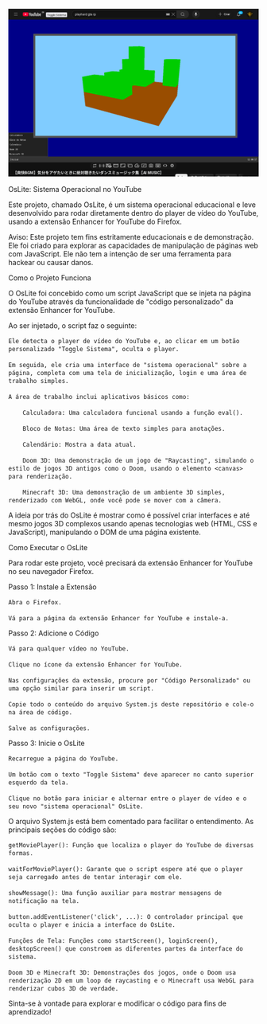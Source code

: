 ![OsLite](https://github.com/MagoDaRedstone/OsLite/blob/main/OsLite.png)

OsLite: Sistema Operacional no YouTube

Este projeto, chamado OsLite, é um sistema operacional educacional e leve desenvolvido para rodar diretamente dentro do player de vídeo do YouTube, usando a extensão Enhancer for YouTube do Firefox.

Aviso: Este projeto tem fins estritamente educacionais e de demonstração. Ele foi criado para explorar as capacidades de manipulação de páginas web com JavaScript. Ele não tem a intenção de ser uma ferramenta para hackear ou causar danos.

Como o Projeto Funciona

O OsLite foi concebido como um script JavaScript que se injeta na página do YouTube através da funcionalidade de "código personalizado" da extensão Enhancer for YouTube.

Ao ser injetado, o script faz o seguinte:

    Ele detecta o player de vídeo do YouTube e, ao clicar em um botão personalizado "Toggle Sistema", oculta o player.

    Em seguida, ele cria uma interface de "sistema operacional" sobre a página, completa com uma tela de inicialização, login e uma área de trabalho simples.

    A área de trabalho inclui aplicativos básicos como:

        Calculadora: Uma calculadora funcional usando a função eval().

        Bloco de Notas: Uma área de texto simples para anotações.

        Calendário: Mostra a data atual.

        Doom 3D: Uma demonstração de um jogo de "Raycasting", simulando o estilo de jogos 3D antigos como o Doom, usando o elemento <canvas> para renderização.

        Minecraft 3D: Uma demonstração de um ambiente 3D simples, renderizado com WebGL, onde você pode se mover com a câmera.

A ideia por trás do OsLite é mostrar como é possível criar interfaces e até mesmo jogos 3D complexos usando apenas tecnologias web (HTML, CSS e JavaScript), manipulando o DOM de uma página existente.

Como Executar o OsLite

Para rodar este projeto, você precisará da extensão Enhancer for YouTube no seu navegador Firefox.

Passo 1: Instale a Extensão

    Abra o Firefox.

    Vá para a página da extensão Enhancer for YouTube e instale-a.

Passo 2: Adicione o Código

    Vá para qualquer vídeo no YouTube.

    Clique no ícone da extensão Enhancer for YouTube.

    Nas configurações da extensão, procure por "Código Personalizado" ou uma opção similar para inserir um script.

    Copie todo o conteúdo do arquivo System.js deste repositório e cole-o na área de código.

    Salve as configurações.

Passo 3: Inicie o OsLite

    Recarregue a página do YouTube.

    Um botão com o texto "Toggle Sistema" deve aparecer no canto superior esquerdo da tela.

    Clique no botão para iniciar e alternar entre o player de vídeo e o seu novo "sistema operacional" OsLite.

O arquivo System.js está bem comentado para facilitar o entendimento. As principais seções do código são:

    getMoviePlayer(): Função que localiza o player do YouTube de diversas formas.

    waitForMoviePlayer(): Garante que o script espere até que o player seja carregado antes de tentar interagir com ele.

    showMessage(): Uma função auxiliar para mostrar mensagens de notificação na tela.

    button.addEventListener('click', ...): O controlador principal que oculta o player e inicia a interface do OsLite.

    Funções de Tela: Funções como startScreen(), loginScreen(), desktopScreen() que constroem as diferentes partes da interface do sistema.

    Doom 3D e Minecraft 3D: Demonstrações dos jogos, onde o Doom usa renderização 2D em um loop de raycasting e o Minecraft usa WebGL para renderizar cubos 3D de verdade.

Sinta-se à vontade para explorar e modificar o código para fins de aprendizado!
